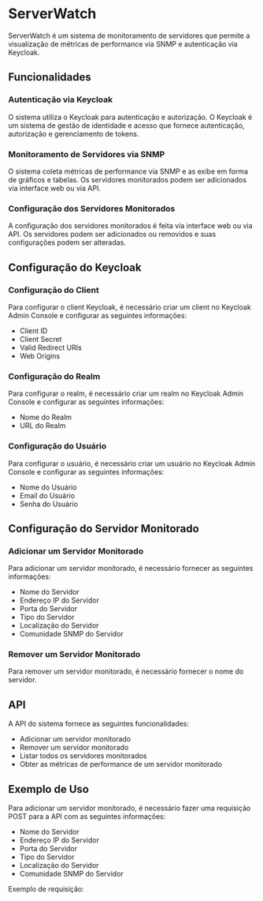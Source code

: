 # ServerWatch

ServerWatch é um sistema de monitoramento de servidores que permite a visualização de métricas de performance via SNMP e autenticação via Keycloak.

## Funcionalidades

### Autenticação via Keycloak

O sistema utiliza o Keycloak para autenticação e autorização. O Keycloak é um sistema de gestão de identidade e acesso que fornece autenticação, autorização e gerenciamento de tokens.

### Monitoramento de Servidores via SNMP

O sistema coleta métricas de performance via SNMP e as exibe em forma de gráficos e tabelas. Os servidores monitorados podem ser adicionados via interface web ou via API.

### Configuração dos Servidores Monitorados

A configuração dos servidores monitorados é feita via interface web ou via API. Os servidores podem ser adicionados ou removidos e suas configurações podem ser alteradas.

## Configuração do Keycloak

### Configuração do Client

Para configurar o client Keycloak, é necessário criar um client no Keycloak Admin Console e configurar as seguintes informações:

* Client ID
* Client Secret
* Valid Redirect URIs
* Web Origins

### Configuração do Realm

Para configurar o realm, é necessário criar um realm no Keycloak Admin Console e configurar as seguintes informações:

* Nome do Realm
* URL do Realm

### Configuração do Usuário

Para configurar o usuário, é necessário criar um usuário no Keycloak Admin Console e configurar as seguintes informações:

* Nome do Usuário
* Email do Usuário
* Senha do Usuário

## Configuração do Servidor Monitorado

### Adicionar um Servidor Monitorado

Para adicionar um servidor monitorado, é necessário fornecer as seguintes informações:

* Nome do Servidor
* Endereço IP do Servidor
* Porta do Servidor
* Tipo do Servidor
* Localização do Servidor
* Comunidade SNMP do Servidor

### Remover um Servidor Monitorado

Para remover um servidor monitorado, é necessário fornecer o nome do servidor.

## API

A API do sistema fornece as seguintes funcionalidades:

* Adicionar um servidor monitorado
* Remover um servidor monitorado
* Listar todos os servidores monitorados
* Obter as métricas de performance de um servidor monitorado

## Exemplo de Uso

Para adicionar um servidor monitorado, é necessário fazer uma requisição POST para a API com as seguintes informações:

* Nome do Servidor
* Endereço IP do Servidor
* Porta do Servidor
* Tipo do Servidor
* Localização do Servidor
* Comunidade SNMP do Servidor

Exemplo de requisição:

